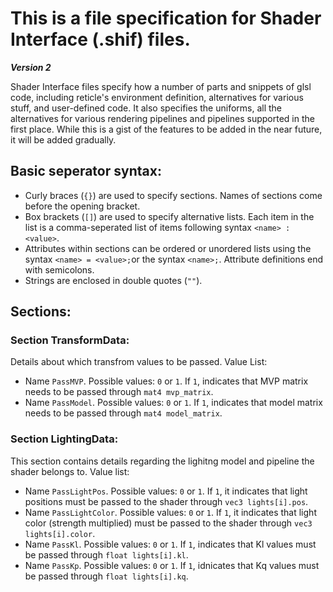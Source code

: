 # This is a file specification for Shader Interface (.shif) files. 
**_Version 2_**

Shader Interface files specify how a number of parts and snippets of glsl code, including reticle's environment definition, alternatives for various stuff, and user-defined code. It also specifies the uniforms, all the alternatives for various rendering pipelines and pipelines supported in the first place. While this is a gist of the features to be added in the near future, it will be added gradually.

## Basic seperator syntax:

 -  Curly braces (`{}`) are used to specify sections. Names of sections come before the opening bracket.
 -  Box brackets (`[]`) are used to specify alternative lists. Each item in the list is a comma-seperated list of items following syntax `<name> : <value>`.
 -  Attributes within sections can be ordered or unordered lists using the syntax `<name> = <value>;`or the syntax `<name>;`. Attribute definitions end with semicolons.
 -  Strings are enclosed in double quotes (`""`).

## Sections:

### Section TransformData:

Details about which transfrom values to be passed. Value List:

 -  Name `PassMVP`. Possible values: `0` or `1`. If `1`, indicates that MVP matrix needs to be passed through `mat4 mvp_matrix`.
 -  Name `PassModel`. Possible values: `0` or `1`. If `1`, indicates that model matrix needs to be passed through `mat4 model_matrix`.

### Section LightingData:

This section contains details regarding the lighitng model and pipeline the shader belongs to. Value list:

 -  Name `PassLightPos`. Possible values: `0` or `1`. If `1`, it indicates that light positions must be passed to the shader through `vec3 lights[i].pos`.
 -  Name `PassLightColor`. Possible values: `0` or `1`. If `1`, it indicates that light color (strength multiplied) must be passed to the shader through `vec3 lights[i].color`.
 -  Name `PassKl`. Possible values: `0` or `1`. If `1`, indicates that Kl values must be passed through `float lights[i].kl`.
 -  Name `PassKp`. Possible values: `0` or `1`. If `1`, idnicates that Kq values must be passed through `float lights[i].kq`.
